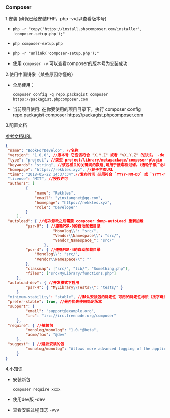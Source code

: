 ### Composer

1.安装 (确保已经安装PHP，php -v可以查看版本号)
  * `php -r "copy('https://install.phpcomposer.com/installer', 'composer-setup.php');"`
  
  * `php composer-setup.php`
  
  * `php -r "unlink('composer-setup.php');"`
  
  * 使用 `composer -v` 可以查看composer的版本号为安装成功
  
2.使用中国镜像（某些原因你懂的）
  * 全局使用：
  
        composer config -g repo.packagist composer https://packagist.phpcomposer.com
  
  * 当前项目使用: 在你要使用的项目目录下，执行 
        composer config repo.packagist composer https://packagist.phpcomposer.com
  
3.配置文档   

  [参考文档URL](http://docs.phpcomposer.com/04-schema.html)
  
  ```json
  {
   "name": "BookForDevelop", //名称 
   "version": "1.0.0", //版本号 它应该符合 "X.Y.Z" 或者 "vX.Y.Z" 的形式， -dev、-patch、-alpha、-beta 或 -RC 这些后缀是可选的   
   "type": "project", //类型 project/library/metapackage/composer-plugin
   "keywords": "string", //该包相关的关键词的数组,可用于搜索和过滤。（造轮子推广必填）
   "homepage": "https://rekkles.xyz", //轮子主页URL
   "time": "2018-05-22 14:37:34",//发布时间 必须符合 `YYYY-MM-DD` 或 `YYYY-MM-DD HH:MM:SS` 格式 
   "license": "MIT", //授权许可    
   "authors": [
           {
               "name": "Rekkles",
               "email": "yinxiangnet@qq.com",
               "homepage": "https://rekkles.xyz",
               "role": "Developer"
           }
       ],       
   "autoload": { //每次修改之后需要 composer dump-autoLoad 重新加载
           "psr-0": { //遵循PSR-0的自动加载目录
                       "Monolog\\": "src/",
                       "Vendor\\Namespace\\": "src/",
                       "Vendor_Namespace_": "src/"
                   },
           "psr-4": { //遵循PSR-4的自动加载目录
               "Monolog\\": "src/",
               "Vendor\\Namespace\\": ""
           },
           "classmap": ["src/", "lib/", "Something.php"],
           "files": ["src/MyLibrary/functions.php"]
       },     
   "autoload-dev": { //开发模式下启用
           "psr-4": { "MyLibrary\\Tests\\": "tests/" }
       }       
   "minimum-stability": "stable", //默认安装包的稳定性 可用的稳定性标识（按字母排序）：dev、alpha、beta、RC、stable。
   "prefer-stable": true, //是否优先使用稳定版本
   "support": {
           "email": "support@example.org",
           "irc": "irc://irc.freenode.org/composer"
       },
   "require": { //依赖包
           "monolog/monolog": "1.0.*@beta",
           "acme/foo": "@dev"
       },
   "suggest": { //建议安装的包
           "monolog/monolog": "Allows more advanced logging of the application flow"
       }      
  }
  ```
  
4.小知识
  * 安装新包 
  
        composer require xxxx
  
  * 使用dev版 -dev 
  
  * 查看安装过程日志 -vvv 
  